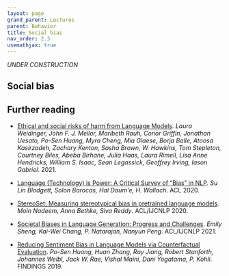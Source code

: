 ```yaml
---
layout: page
grand_parent: Lectures
parent: Behavior
title: Social bias
nav_order: 2.3
usemathjax: true
---
```

*UNDER CONSTRUCTION*

## Social bias

## Further reading

- [Ethical and social risks of harm from Language Models](https://arxiv.org/pdf/2112.04359.pdf). *Laura Weidinger, John F. J. Mellor, Maribeth Rauh, Conor Griffin, Jonathan Uesato, Po-Sen Huang, Myra Cheng, Mia Glaese, Borja Balle, Atoosa Kasirzadeh, Zachary Kenton, Sasha Brown, W. Hawkins, Tom Stepleton, Courtney Biles, Abeba Birhane, Julia Haas, Laura Rimell, Lisa Anne Hendricks, William S. Isaac, Sean Legassick, Geoffrey Irving, Iason Gabriel*. 2021.

- [Language (Technology) is Power: A Critical Survey of “Bias” in NLP](https://arxiv.org/pdf/2005.14050.pdf). *Su Lin Blodgett, Solon Barocas, Hal Daum'e, H. Wallach*. ACL 2020.
- [StereoSet: Measuring stereotypical bias in pretrained language models](https://arxiv.org/pdf/2004.09456.pdf). *Moin Nadeem, Anna Bethke, Siva Reddy*. ACL/IJCNLP 2020.
- [Societal Biases in Language Generation: Progress and Challenges](https://arxiv.org/pdf/2105.04054.pdf). *Emily Sheng, Kai-Wei Chang, P. Natarajan, Nanyun Peng*. ACL/IJCNLP 2021.
- [Reducing Sentiment Bias in Language Models via Counterfactual Evaluation](https://arxiv.org/pdf/1911.03064.pdf). *Po-Sen Huang, Huan Zhang, Ray Jiang, Robert Stanforth, Johannes Welbl, Jack W. Rae, Vishal Maini, Dani Yogatama, P. Kohli*. FINDINGS 2019.
